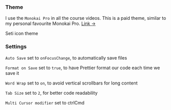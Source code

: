 ### Theme

I use the `Monokai Pro` in all the course videos. This is a paid theme, similar to my personal favourite Monokai Pro. [Link &rarr;](https://marketplace.visualstudio.com/items?itemName=monokai.theme-monokai-pro-vscode)

Seti icon theme

### Settings

`Auto Save` set to `onFocusChange`, to automatically save files

`Format on Save` set to `true`, to have Prettier format our code each time we save it

`Word Wrap` set to `on`, to avoid vertical scrollbars for long content

`Tab Size` set to `2`, for better code readability

`Multi Cursor modifier` set to ctrlCmd
